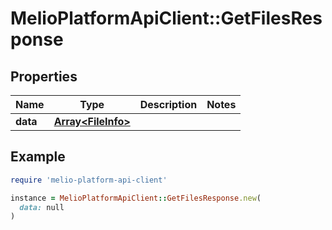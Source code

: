 # MelioPlatformApiClient::GetFilesResponse

## Properties

| Name | Type | Description | Notes |
| ---- | ---- | ----------- | ----- |
| **data** | [**Array&lt;FileInfo&gt;**](FileInfo.md) |  |  |

## Example

```ruby
require 'melio-platform-api-client'

instance = MelioPlatformApiClient::GetFilesResponse.new(
  data: null
)
```

